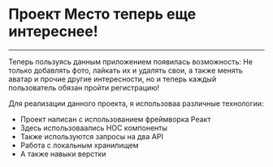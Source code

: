  # Проект Место теперь еще интереснее! 
 ___
Теперь пользуясь данным приложением появилась возможность:
Не только добавлять фото, лайкать их и удалять свои,
а также менять аватар и прочие другие интересности, но и теперь
каждый пользователь обязан пройти регистрацию!

Для реализации данного проекта, я использоваа различные технологии:
* Проект написан с использованием фреймворка Реакт
* Здесь использоваались НОС компоненты
* Также используются запросы на два API
* Работа с локальным хранилищем
* А также навыки верстки 


